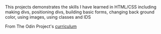 This projects demonstrates the skills I have learned in HTML/CSS including making divs, positioning divs, building basic forms, changing back ground color, using images, using classes and IDS

From The Odin Project's [curriculum](http://www.theodinproject.com/courses/web-development-101/lessons/html-css)